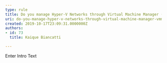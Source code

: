 ```yaml
---
type: rule
title: Do you manage Hyper-V Networks through Virtual Machine Manager (VMM)?
uri: do-you-manage-hyper-v-networks-through-virtual-machine-manager-vmm
created: 2019-10-17T23:09:31.0000000Z
authors:
- id: 73
  title: Kaique Biancatti

---
```




<span class='intro'> Enter Intro Text </span>




